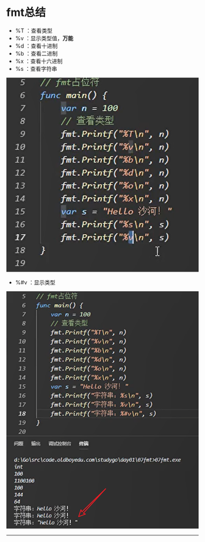 # fmt总结


* %T ：查看类型
* %v ：显示类型值，**万能**
* %d ：查看十进制
* %b ：查看二进制
* %x ：查看十六进制
* %s ：查看字符串

![20201004_213949_31](image/20201004_213949_31.png)

* %#v ：显示类型

![20201004_214056_93](image/20201004_214056_93.png)






















---
